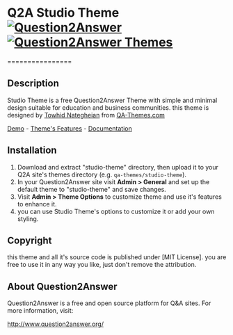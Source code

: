 # Q2A Studio Theme [![Question2Answer](http://qa-themes.com/files/q2a-logo.png)](http://www.question2answer.org/) [![Question2Answer Themes](http://qa-themes.com/files/qa-logo.jpg)](http://qa-themes.com/)
================
## Description
Studio Theme is a free Question2Answer Theme with simple and minimal design suitable for education and business communities.
this theme is designed by [Towhid Nategheian](http://TowhidN.com) from [QA-Themes.com](http://QA-Themes.com)

[Demo](http://demo.qa-themes.com/studio/) - [Theme's Features](http://qa-themes.com/shop/studio-theme) - [Documentation](http://demo.qa-themes.com/studio/documentation/)

## Installation

1. Download and extract "studio-theme" directory, then upload it to your Q2A site's themes directory (e.g. `qa-themes/studio-theme`).
2. In your Question2Answer site visit **Admin > General** and set up the default theme to "studio-theme" and save changes.
3. Visit **Admin > Theme Options** to customize theme and use it's features to enhance it.
4. you can use Studio Theme's options to customize it or add your own styling.

## Copyright

this theme and all it's source code is published under [MIT License]. you are free to use it in any way you like, just don't remove the attribution.

## About Question2Answer

Question2Answer is a free and open source platform for Q&A sites. For more information, visit:

http://www.question2answer.org/
